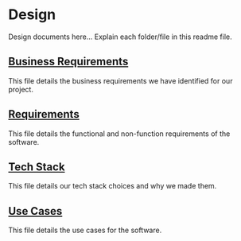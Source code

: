 # Design

Design documents here... Explain each folder/file in this readme file.

## [Business Requirements](BusinessRequirements.md)

This file details the business requirements we have identified for our project.

## [Requirements](Requirements.md)

This file details the functional and non-function requirements of the software.

## [Tech Stack](TechStack.md)

This file details our tech stack choices and why we made them.

## [Use Cases](UseCases.md)

This file details the use cases for the software.
